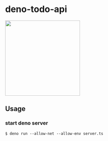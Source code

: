 # deno-todo-api
<img src="https://user-images.githubusercontent.com/48427044/125017828-dc4e9180-e0ae-11eb-9d6f-c2826606bc37.png" width="240">

## Usage
### start deno server
```
$ deno run --allow-net --allow-env server.ts
```
